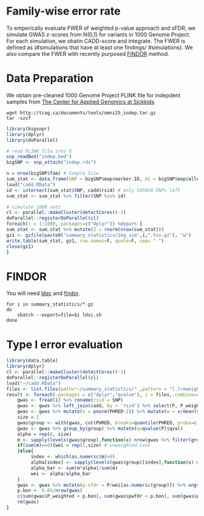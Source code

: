 # Family-wise error rate

To emperically evaluate FWER of weighted p-value approach and sFDR, we simulate GWAS z-scores from N(0,1) for variants in 1000 Genome Project. For each simulation, we obatin CADD-score and integrate. The FWER is defined as (#simulations that have at least one findings/ #simulations). We also compare the FWER with recently purposed [FINDOR](https://github.com/gkichaev/FINDOR) method.

# Data Preparation

We obtain pre-cleaned 1000 Genome Project PLINK file for indepdent samples from [The Center for Applied Genomics at Sickkids](http://tcag.ca/tools/1000genomes.html)

```shell
wget http://tcag.ca/documents/tools/omni25_indep.tar.gz
tar -xzvf 
```


```r
library(bigsnpr)
library(dplyr)
library(doParallel)

# read PLINK file into R
snp_readBed("indep.bed")
bigSNP <- snp_attach("indep.rds")

n = nrow(bigSNP$fam) # Sample Size
sum_stat <- data.frame(SNP = bigSNP$map$marker.ID, A1 = bigSNP$map$allele1, A2 = bigSNP$map$allele2) %>% mutate( N = n)
load("cadd.RData")
id <- intersect(sum_stat$SNP, cadd$rsid) # only 545028 SNPs left
sum_stat <- sum_stat %>% filter(SNP %in% id)

# simulate 1000 sets
cl <- parallel::makeCluster(detectCores()-1)
doParallel::registerDoParallel(cl)
foreach(i = 1:1000,.packages=c("dplyr")) %dopar% {
sum_stat <- sum_stat %>% mutate(Z = rnorm(nrow(sum_stat)))
gz1 <- gzfile(paste0("summary_statistics/1kg_sim",i,".tsv.gz"), "w")
write.table(sum_stat, gz1, row.names=F, quote=F, sep= " ")
close(gz1)
}
```
# FINDOR

You will need [ldsc](https://github.com/bulik/ldsc) and [findor](https://github.com/gkichaev/FINDOR).
```shell
for i in summary_statistics/*.gz
do
	sbatch --export=file=$i ldsc.sh
done
```
# Type I error evaluation
```r
library(data.table)
library(dplyr)
cl <- parallel::makeCluster(detectCores()-1)
doParallel::registerDoParallel(cl)
load("~/cadd.RData")
files <- list.files(path="~/summary_statistics/" ,pattern = "[.]reweighted$",full.names=TRUE)
result <- foreach(.packages = c("dplyr","qvalue"), i = files,.combine=rbind ,.export='fread',.errorhandling='pass') %dopar%{
    gwas <- fread(i) %>% rename(rsid = SNP)
    gwas <- gwas %>% left_join(cadd, by = 'rsid') %>% select(P, P_weighted, PHRED)
    gwas <- gwas %>% mutate(v = pnorm(PHRED-2)) %>% mutate(w = v/mean(v)) %>% mutate(pwfdr = P / w) %>% select(-v,-w)
    size = 2
    gwas$group <- with(gwas, cut(PHRED, breaks=quantile(PHRED, probs=c(0,0.05,1)), na.rm=TRUE, include.lowest=TRUE, labels=c(1:2)))
    gwas <- gwas %>% group_by(group) %>% mutate(q=qvalue(P)$qval)
    alpha = rep(0, size)
    m <- sapply(levels(gwas$group),function(x) nrow(gwas %>% filter(group == x) %>% filter(q < 0.05)))
    if(sum(m)==0){wei = rep(1,size) # unweighted case
    }else{
    	 index <- which(as.numeric(m)>0)
    	 alpha[index] <- sapply(levels(gwas$group)[index],function(x) max(gwas %>% filter(group == x) %>% filter(q < 0.05) %>% ungroup() %>% select(P)))
    	 alpha_bar <- sum(m*alpha)/sum(m)
    	 wei <- alpha/alpha_bar
    }
    gwas <- gwas %>% mutate(p.sfdr = P/wei[as.numeric(group)]) %>% ungroup()
	p.bon <- 0.05/nrow(gwas)
	c(sum(gwas$P_weighted < p.bon), sum(gwas$pwfdr < p.bon), sum(gwas$p.sfdr < p.bon))
	rm(gwas)
}
```

